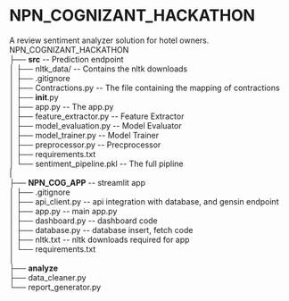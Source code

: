 # NPN_COGNIZANT_HACKATHON
A review sentiment analyzer solution for hotel owners.
<br>
NPN_COGNIZANT_HACKATHON<br>
├── **src** -- Prediction endpoint<br>
│ ├── nltk_data/ -- Contains the nltk downloads<br>
│ ├── .gitignore<br>
│ ├── Contractions.py -- The file containing the mapping of contractions<br>
│ ├── __init__.py<br>
│ ├── app.py -- The app.py <br>
│ ├── feature_extractor.py -- Feature Extractor <br>
│ ├── model_evaluation.py -- Model Evaluator<br>
│ ├── model_trainer.py -- Model Trainer<br>
│ ├── preprocessor.py -- Precprocessor<br>
│ ├── requirements.txt<br>
│ └── sentiment_pipeline.pkl -- The full pipline<br>
|<br>
├── **NPN_COG_APP**   -- streamlit app<br>
│ ├── .gitignore<br>
│ ├── api_client.py -- api integration with database, and gensin endpoint<br>
│ ├── app.py -- main app.py<br>
│ ├── dashboard.py -- dashboard code<br>
│ ├── database.py -- database insert, fetch code<br>
│ ├── nltk.txt -- nltk downloads required for app<br>
│ └── requirements.txt<br>
│<br>
├── **analyze**<br>
├── data_cleaner.py<br>
└── report_generator.py<br>




